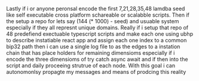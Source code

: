 Lastly if i or anyone peronsal encode the first 7,21,28,35,48 lamdba seed like self executable cross platform schareable or scalabble scripts.  Then if the setup a repo for lets say (144 (* 1000) - seed) and usuable system especially if they all represnt unique domains.   Really if i setup that repo of 48 predefiend exectuable typescript scripts and make each one using ubhp to describe instatiable react app and assign each one index to a common bip32 path then i can use a single log file to as the edges to a instation chain that has place holders for remaining dimensioms especially if i encode the three dimensioms of try catch async await and if then into the script and daily proceeing strutrue of each node.  With this goal i can autonomonlsy propagte my messages and means of prodcing this reality
